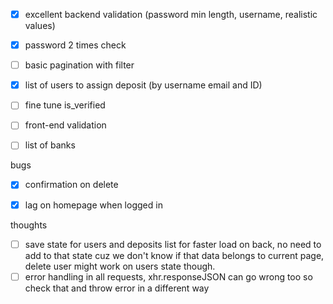 - [x] excellent backend validation (password min length, username, realistic values)
- [x] password 2 times check
- [ ] basic pagination with filter
- [x] list of users to assign deposit (by username email and ID)
- [ ] fine tune is_verified
- [ ] front-end validation
- [ ] list of banks


bugs

- [x] confirmation on delete
- [x] lag on homepage when logged in


thoughts

- [ ] save state for users and deposits list for faster load on back, no need to add to that state cuz we don't know if that data belongs to current page, delete user might work on users state though.
- [ ] error handling in all requests, xhr.responseJSON can go wrong too so check that and throw error in a different way
